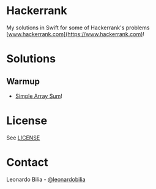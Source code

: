 # Hackerrank
My solutions in Swift for some of Hackerrank's problems
[www.hackerrank.com](https://www.hackerrank.com)!

# Solutions

## Warmup
- [Simple Array Sum](Warmup/SimpleArraySum.playground)!


# License

See [LICENSE](LICENSE)

# Contact

Leonardo Bilia - [@leonardobilia](https://twitter.com/leonardobilia)